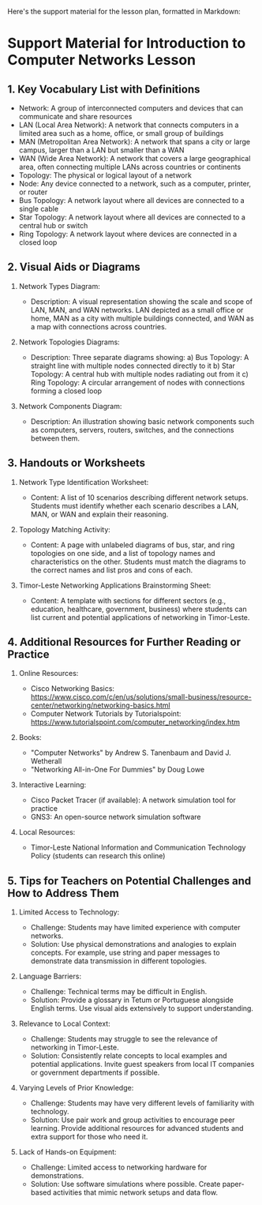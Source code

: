Here's the support material for the lesson plan, formatted in Markdown:

# Support Material for Introduction to Computer Networks Lesson

## 1. Key Vocabulary List with Definitions

- Network: A group of interconnected computers and devices that can communicate and share resources
- LAN (Local Area Network): A network that connects computers in a limited area such as a home, office, or small group of buildings
- MAN (Metropolitan Area Network): A network that spans a city or large campus, larger than a LAN but smaller than a WAN
- WAN (Wide Area Network): A network that covers a large geographical area, often connecting multiple LANs across countries or continents
- Topology: The physical or logical layout of a network
- Node: Any device connected to a network, such as a computer, printer, or router
- Bus Topology: A network layout where all devices are connected to a single cable
- Star Topology: A network layout where all devices are connected to a central hub or switch
- Ring Topology: A network layout where devices are connected in a closed loop

## 2. Visual Aids or Diagrams

1. Network Types Diagram:
   - Description: A visual representation showing the scale and scope of LAN, MAN, and WAN networks. LAN depicted as a small office or home, MAN as a city with multiple buildings connected, and WAN as a map with connections across countries.

2. Network Topologies Diagrams:
   - Description: Three separate diagrams showing:
     a) Bus Topology: A straight line with multiple nodes connected directly to it
     b) Star Topology: A central hub with multiple nodes radiating out from it
     c) Ring Topology: A circular arrangement of nodes with connections forming a closed loop

3. Network Components Diagram:
   - Description: An illustration showing basic network components such as computers, servers, routers, switches, and the connections between them.

## 3. Handouts or Worksheets

1. Network Type Identification Worksheet:
   - Content: A list of 10 scenarios describing different network setups. Students must identify whether each scenario describes a LAN, MAN, or WAN and explain their reasoning.

2. Topology Matching Activity:
   - Content: A page with unlabeled diagrams of bus, star, and ring topologies on one side, and a list of topology names and characteristics on the other. Students must match the diagrams to the correct names and list pros and cons of each.

3. Timor-Leste Networking Applications Brainstorming Sheet:
   - Content: A template with sections for different sectors (e.g., education, healthcare, government, business) where students can list current and potential applications of networking in Timor-Leste.

## 4. Additional Resources for Further Reading or Practice

1. Online Resources:
   - Cisco Networking Basics: https://www.cisco.com/c/en/us/solutions/small-business/resource-center/networking/networking-basics.html
   - Computer Network Tutorials by Tutorialspoint: https://www.tutorialspoint.com/computer_networking/index.htm

2. Books:
   - "Computer Networks" by Andrew S. Tanenbaum and David J. Wetherall
   - "Networking All-in-One For Dummies" by Doug Lowe

3. Interactive Learning:
   - Cisco Packet Tracer (if available): A network simulation tool for practice
   - GNS3: An open-source network simulation software

4. Local Resources:
   - Timor-Leste National Information and Communication Technology Policy (students can research this online)

## 5. Tips for Teachers on Potential Challenges and How to Address Them

1. Limited Access to Technology:
   - Challenge: Students may have limited experience with computer networks.
   - Solution: Use physical demonstrations and analogies to explain concepts. For example, use string and paper messages to demonstrate data transmission in different topologies.

2. Language Barriers:
   - Challenge: Technical terms may be difficult in English.
   - Solution: Provide a glossary in Tetum or Portuguese alongside English terms. Use visual aids extensively to support understanding.

3. Relevance to Local Context:
   - Challenge: Students may struggle to see the relevance of networking in Timor-Leste.
   - Solution: Consistently relate concepts to local examples and potential applications. Invite guest speakers from local IT companies or government departments if possible.

4. Varying Levels of Prior Knowledge:
   - Challenge: Students may have very different levels of familiarity with technology.
   - Solution: Use pair work and group activities to encourage peer learning. Provide additional resources for advanced students and extra support for those who need it.

5. Lack of Hands-on Equipment:
   - Challenge: Limited access to networking hardware for demonstrations.
   - Solution: Use software simulations where possible. Create paper-based activities that mimic network setups and data flow.